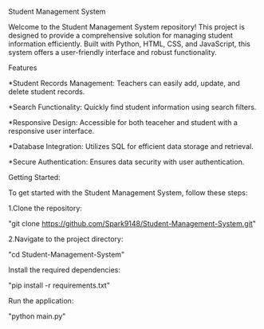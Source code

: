 Student Management System

Welcome to the Student Management System repository! This project is designed to provide a comprehensive solution for managing student information efficiently. Built with Python, HTML, CSS, and JavaScript, this system offers a user-friendly interface and robust functionality.

Features

*Student Records Management: Teachers can easily add, update, and delete student records.

*Search Functionality: Quickly find student information using search filters.

*Responsive Design: Accessible for both teaceher and student with a responsive user interface.

*Database Integration: Utilizes SQL for efficient data storage and retrieval.

*Secure Authentication: Ensures data security with user authentication.

Getting Started:

To get started with the Student Management System, follow these steps:

1.Clone the repository:

"git clone https://github.com/Spark9148/Student-Management-System.git"

2.Navigate to the project directory:

"cd Student-Management-System"

Install the required dependencies:

"pip install -r requirements.txt"

Run the application:

"python main.py"
